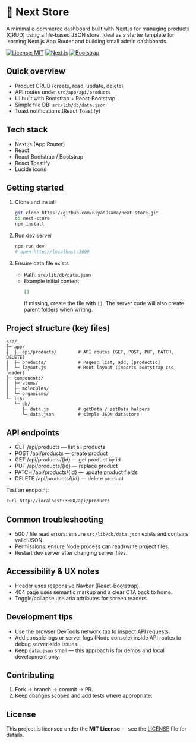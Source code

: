# 🚀 Next Store

A minimal e‑commerce dashboard built with Next.js for managing products (CRUD) using a file‑based JSON store. Ideal as a starter template for learning Next.js App Router and building small admin dashboards.

[![License: MIT](https://img.shields.io/badge/license-MIT-blue.svg)](#license) [![Next.js](https://img.shields.io/badge/next.js-13+-black)](#) [![Bootstrap](https://img.shields.io/badge/bootstrap-5-blue)](#)

## Quick overview

- Product CRUD (create, read, update, delete)
- API routes under `src/app/api/products`
- UI built with Bootstrap + React‑Bootstrap
- Simple file DB: `src/lib/db/data.json`
- Toast notifications (React Toastify)

## Tech stack

- Next.js (App Router)
- React
- React‑Bootstrap / Bootstrap
- React Toastify
- Lucide icons

## Getting started

1. Clone and install

   ```bash
   git clone https://github.com/RiyadOsama/next-store.git
   cd next-store
   npm install
   ```

2. Run dev server

   ```bash
   npm run dev
   # open http://localhost:3000
   ```

3. Ensure data file exists
   - Path: `src/lib/db/data.json`
   - Example initial content:
     ```json
     []
     ```
     If missing, create the file with `[]`. The server code will also create parent folders when writing.

## Project structure (key files)

```
src/
├─ app/
│  ├─ api/products/        # API routes (GET, POST, PUT, PATCH, DELETE)
│  ├─ products/            # Pages: list, add, [productId]
│  └─ layout.js            # Root layout (imports bootstrap css, header)
├─ components/
│  ├─ atoms/
│  ├─ molecules/
│  └─ organisms/
└─ lib/
   └─ db/
      ├─ data.js           # getData / setData helpers
      └─ data.json         # simple JSON datastore
```

## API endpoints

- GET /api/products — list all products
- POST /api/products — create product
- GET /api/products/{id} — get product by id
- PUT /api/products/{id} — replace product
- PATCH /api/products/{id} — update product fields
- DELETE /api/products/{id} — delete product

Test an endpoint:

```bash
curl http://localhost:3000/api/products
```

## Common troubleshooting

- 500 / file read errors: ensure `src/lib/db/data.json` exists and contains valid JSON.
- Permissions: ensure Node process can read/write project files.
- Restart dev server after changing server files.

## Accessibility & UX notes

- Header uses responsive Navbar (React-Bootstrap).
- 404 page uses semantic markup and a clear CTA back to home.
- Toggle/collapse use aria attributes for screen readers.

## Development tips

- Use the browser DevTools network tab to inspect API requests.
- Add console logs or server logs (Node console) inside API routes to debug server-side issues.
- Keep `data.json` small — this approach is for demos and local development only.

## Contributing

1. Fork → branch → commit → PR.
2. Keep changes scoped and add tests where appropriate.

## License

This project is licensed under the **MIT License** — see the [LICENSE](./LICENSE) file for details.
